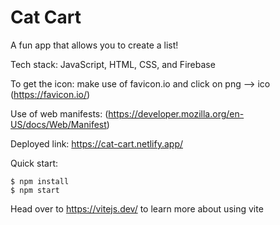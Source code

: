 # Cat Cart

A fun app that allows you to create a list!

Tech stack: JavaScript, HTML, CSS, and Firebase

To get the icon: make use of favicon.io and click on png --> ico (https://favicon.io/)

Use of web manifests: (https://developer.mozilla.org/en-US/docs/Web/Manifest)

Deployed link: https://cat-cart.netlify.app/

Quick start:

```
$ npm install
$ npm start
````

Head over to https://vitejs.dev/ to learn more about using vite


